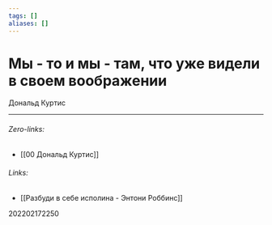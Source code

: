 ```yaml
---
tags: []
aliases: []
---
```

# Мы - то и мы - там, что уже видели в своем воображении
Дональд Куртис
___
###### Zero-links:
- [[00 Дональд Куртис]]
###### Links:
- [[Разбуди в себе исполина - Энтони Роббинс]]

202202172250